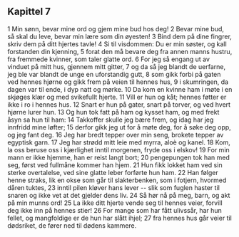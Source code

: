 ## Kapittel 7

1 Min sønn, bevar mine ord og gjem mine bud hos deg! 
2 Bevar mine bud, så skal du leve, bevar min lære som din øyesten! 
3 Bind dem på dine fingrer, skriv dem på ditt hjertes tavle! 
4 Si til visdommen: Du er min søster, og kall forstanden din kjenning, 
5 forat den må bevare deg fra annen manns hustru, fra fremmede kvinner, som taler glatte ord. 
6 For jeg så engang ut av vinduet på mitt hus, gjennem mitt gitter, 
7 og da så jeg blandt de uerfarne, jeg ble var blandt de unge en uforstandig gutt, 
8 som gikk forbi på gaten ved hennes hjørne og gikk frem på veien til hennes hus, 
9 i skumringen, da dagen var til ende, i dyp natt og mørke. 
10 Da kom en kvinne ham i møte i en skjøges klær og med svikefullt hjerte. 
11 Vill er hun og kåt; hennes føtter er ikke i ro i hennes hus. 
12 Snart er hun på gater, snart på torver, og ved hvert hjørne lurer hun. 
13 Og hun tok fatt på ham og kysset ham, og med frekt åsyn sa hun til ham: 
14 Takkoffer skulle jeg bære frem, og idag har jeg innfridd mine løfter; 
15 derfor gikk jeg ut for å møte deg, for å søke deg opp, og jeg fant deg. 
16 Jeg har bredt tepper over min seng, brokete tepper av egyptisk garn. 
17 Jeg har strødd mitt leie med myrra, aloè og kanel. 
18 Kom, la oss beruse oss i kjærlighet inntil morgenen, fryde oss i elskov! 
19 For min mann er ikke hjemme, han er reist langt bort; 
20 pengepungen tok han med seg, først ved fullmåne kommer han hjem. 
21 Hun fikk lokket ham ved sin sterke overtalelse, ved sine glatte leber forførte hun ham. 
22 Han følger henne straks, lik en okse som går til slakterbenken, som i fotjern, hvormed dåren tuktes, 
23 inntil pilen kløver hans lever -- slik som fuglen haster til snaren og ikke vet at det gjelder dens liv. 
24 Så hør nå på meg, barn, og akt på min munns ord! 
25 La ikke ditt hjerte vende seg til hennes veier, forvill deg ikke inn på hennes stier! 
26 For mange som har fått ulivssår, har hun fellet, og mangfoldige er de hun har slått ihjel; 
27 fra hennes hus går veier til dødsriket, de fører ned til dødens kammere.